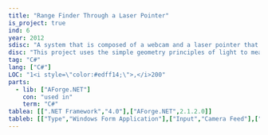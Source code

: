```yaml
---
title: "Range Finder Through a Laser Pointer"
is_project: true
ind: 6
year: 2012
sdisc: "A system that is composed of a webcam and a laser pointer that can estimate distance."
disc: "This project uses the simple geometry principles of light to measure the distance between a webcam and an object. By placing a laser-pointer in a fixed, known horizontal position from a camera and knowing the laser dot position in the image, it is possible to calculate the distance between the laser dot and the camera's focal plane. Using the computer vision library AForge in C#, it is easy to find the laser dot in the image by brightness, shape and color.<br>&nbsp;"
tag: "C#"
lang: ["C#"]
LOC: "1<i style=\"color:#edff14;\">,</i>200"
parts:
  - lib: ["AForge.NET"]
    con: "used in"
    term: "C#"
tablea: [[".NET Framework","4.0"],["AForge.NET",2.1.2.0]]
tableb: [["Type","Windows Form Application"],["Input","Camera Feed"],["Output","Text/.txt FIle"],["Special Components","Webcam, Laser Pointer"]]
---
```

